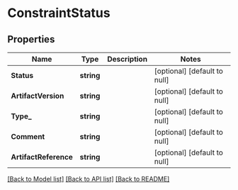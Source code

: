 # ConstraintStatus

## Properties
Name | Type | Description | Notes
------------ | ------------- | ------------- | -------------
**Status** | **string** |  | [optional] [default to null]
**ArtifactVersion** | **string** |  | [optional] [default to null]
**Type_** | **string** |  | [optional] [default to null]
**Comment** | **string** |  | [optional] [default to null]
**ArtifactReference** | **string** |  | [optional] [default to null]

[[Back to Model list]](../README.md#documentation-for-models) [[Back to API list]](../README.md#documentation-for-api-endpoints) [[Back to README]](../README.md)


